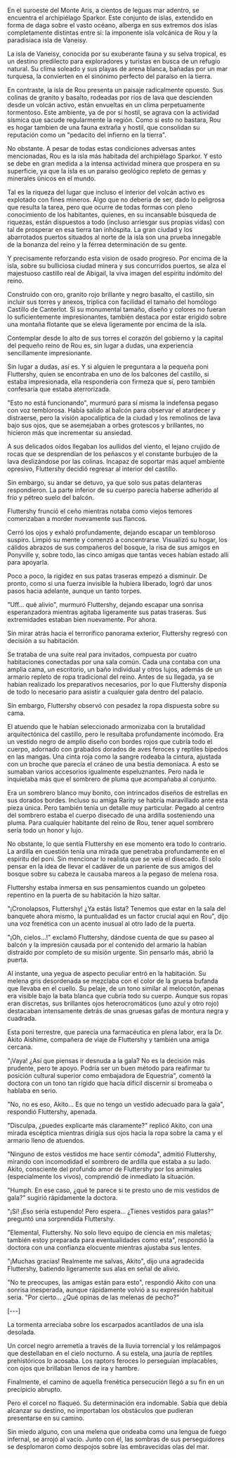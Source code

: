 En el suroeste del Monte Aris, a cientos de leguas mar adentro, se encuentra el archipiélago Sparkor. Este conjunto de islas, extendido en forma de daga sobre el vasto océano, alberga en sus extremos dos islas completamente distintas entre si: la imponente isla volcánica de Rou y la paradisíaca isla de Vaneisy.

La isla de Vaneisy, conocida por su exuberante fauna y su selva tropical, es un destino predilecto para exploradores y turistas en busca de un refugio natural. Su clima soleado y sus playas de arena blanca, bañadas por un mar turquesa, la convierten en el sinónimo perfecto del paraíso en la tierra.

En contraste, la isla de Rou presenta un paisaje radicalmente opuesto. Sus colinas de granito y basalto, rodeadas por ríos de lava que descienden desde un volcán activo, están envueltas en un clima perpetuamente tormentoso. Este ambiente, ya de por sí hostil, se agrava con la actividad sísmica que sacude regularmente la región. Como si esto no bastara, Rou es hogar tambien de una fauna extraña y hostil, que consolidan su reputación como un "pedacito del infierno en la tierra".

No obstante. A pesar de todas estas condiciones adversas antes mencionadas, Rou es la isla más habitada del archipiélago Sparkor. Y esto se debe en gran medida a la intensa actividad minera que prospera en su superficie, ya que la isla es un paraíso geológico repleto de gemas y minerales únicos en el mundo.

Tal es la riqueza del lugar que incluso el interior del volcán activo es explotado con fines mineros. Algo que no deberia de ser, dado lo peligrosa que resulta la tarea, pero que ocurre de todas formas con pleno conocimiento de los habitantes, quienes, en su incansable búsqueda de riquezas, están dispuestos a todo (incluso arriesgar sus propias vidas) con tal de prosperar en esa tierra tan inhóspita. La gran ciudad y los abarrotados puertos situados al norte de la isla son una prueba innegable de la bonanza del reino y la férrea determinación de su gente.

Y precisamente reforzando esta vision de osado progreso. Por encima de la isla, sobre su bulliciosa ciudad minera y sus concurridos puertos, se alza el majestuoso castillo real de Abigail, la viva imagen del espíritu indómito del reino.

Construido con oro, granito rojo brillante y negro basalto, el castillo, sin incluir sus torres y anexos, triplica con facilidad el tamaño del homólogo Castillo de Canterlot. Si su monumental tamaño, diseño y colores no fueran lo suficientemente impresionantes, también destaca por estar erigido sobre una montaña flotante que se eleva ligeramente por encima de la isla.

Contemplar desde lo alto de sus torres el corazón del gobierno y la capital del pequeño reino de Rou es, sin lugar a dudas, una experiencia sencillamente impresionante.

Sin lugar a dudas, así es. Y si alguien le preguntara a la pequeña poni Fluttershy, quien se encontraba en uno de los balcones del castillo, si estaba impresionada, ella respondería con firmeza que sí, pero también confesaría que estaba aterrorizada.

"Esto no está funcionando", murmuró para sí misma la indefensa pegaso con voz temblorosa. Había salido al balcón para observar el atardecer y distraerse, pero la visión apocalíptica de la ciudad y los remolinos de lava bajo sus ojos, que se asemejaban a orbes grotescos y brillantes, no hicieron más que incrementar su ansiedad.

A sus delicados oídos llegaban los aullidos del viento, el lejano crujido de rocas que se desprendían de los peñascos y el constante burbujeo de la lava deslizándose por las colinas. Incapaz de soportar más aquel ambiente opresivo, Fluttershy decidió regresar al interior del castillo.

Sin embargo, su andar se detuvo, ya que solo sus patas delanteras respondieron. La parte inferior de su cuerpo parecía haberse adherido al frío y pétreo suelo del balcón.

Fluttershy frunció el ceño mientras notaba como viejos temores comenzaban a morder nuevamente sus flancos.

Cerró los ojos y exhaló profundamente, dejando escapar un tembloroso suspiro. Limpió su mente y comenzó a concentrarse. Visualizó su hogar, los cálidos abrazos de sus compañeros del bosque, la risa de sus amigos en Ponyville y, sobre todo, las cinco amigas que tantas veces habían estado allí para apoyarla.

Poco a poco, la rigidez en sus patas traseras empezó a disminuir. De pronto, como si una fuerza invisible la hubiera liberado, logró dar unos pasos hacia adelante, aunque un tanto torpes.

"Uff... qué alivio", murmuró Fluttershy, dejando escapar una sonrisa esperanzadora mientras agitaba ligeramente sus patas traseras. Sus extremidades estaban bien nuevamente. Por ahora.

Sin mirar atrás hacia el terrorífico panorama exterior, Fluttershy regresó con decisión a su habitación.

Se trataba de una suite real para invitados, compuesta por cuatro habitaciones conectadas por una sala común. Cada una contaba con una amplia cama, un escritorio, un baño individual y otros lujos, además de un armario repleto de ropa tradicional del reino. Antes de su llegada, ya se habían realizado los preparativos necesarios, por lo que Fluttershy disponía de todo lo necesario para asistir a cualquier gala dentro del palacio.

Sin embargo, Fluttershy observó con pesadez la ropa dispuesta sobre su cama.

El atuendo que le habían seleccionado armonizaba con la brutalidad arquitectónica del castillo, pero le resultaba profundamente incómodo. Era un vestido negro de amplio diseño con bordes rojos que cubría todo el cuerpo, adornado con grabados dorados de aves feroces y reptiles bípedos en las mangas. Una cinta roja como la sangre rodeaba la cintura, ajustada con un broche que parecía el cráneo de una bestia demoníaca. A esto se sumaban varios accesorios igualmente espeluznantes. Pero nada le inquietaba más que el sombrero de pluma que acompañaba al conjunto.

Era un sombrero blanco muy bonito, con intrincados diseños de estrellas en sus dorados bordes. Incluso su amiga Rarity se habría maravillado ante esta pieza única. Pero también tenía un detalle muy particular. Pegado al centro del sombrero estaba el cuerpo disecado de una ardilla sosteniendo una pluma. Para cualquier habitante del reino de Rou, tener aquel sombrero sería todo un honor y lujo.

No obstante, lo que sentía Fluttershy en ese momento era todo lo contrario. La ardilla en cuestión tenía una mirada que penetraba profundamente en el espíritu del poni. Sin mencionar lo realista que se veía el disecado. El solo pensar en la idea de llevar el cadáver de un pariente de sus amigos del bosque sobre su cabeza le causaba mareos a la pegaso de melena rosa.

Fluttershy estaba inmersa en sus pensamientos cuando un golpeteo repentino en la puerta de su habitación la hizo saltar.

"¡Cronolapsos, Fluttershy! ¿Ya estás lista? Tenemos que estar en la sala del banquete ahora mismo, la puntualidad es un factor crucial aquí en Rou", dijo una voz frenética con un acento inusual al otro lado de la puerta.

"¡Oh, cielos...!" exclamó Fluttershy, dándose cuenta de que su paseo al balcón y la impresión causada por el contenido del armario la habían distraído por completo de su misión urgente. Sin pensarlo más, abrió la puerta.

Al instante, una yegua de aspecto peculiar entró en la habitación. Su melena gris desordenada se mezclaba con el color de la gruesa bufanda que llevaba en el cuello. Su pelaje, de un tono similar al melocotón, apenas era visible bajo la bata blanca que cubría todo su cuerpo. Aunque sus ropas eran discretas, sus brillantes ojos heterocromáticos (uno azul y otro rojo) destacaban intensamente detrás de unas gruesas gafas de montura negra y cuadrada.

Esta poni terrestre, que parecía una farmacéutica en plena labor, era la Dr. Akito Aishime, compañera de viaje de Fluttershy y también una amiga cercana.

"¡Vaya! ¿Así que piensas ir desnuda a la gala? No es la decisión más prudente, pero te apoyo. Podría ser un buen método para reafirmar tu posición cultural superior como embajadora de Equestria", comentó la doctora con un tono tan rígido que hacía difícil discernir si bromeaba o hablaba en serio.

"No, no es eso, Akito... Es que no tengo un vestido adecuado para la gala", respondió Fluttershy, apenada.

"Disculpa, ¿puedes explicarte más claramente?" replicó Akito, con una mirada escéptica mientras dirigía sus ojos hacia la ropa sobre la cama y el armario lleno de atuendos.

"Ninguno de estos vestidos me hace sentir cómoda", admitió Fluttershy, mirando con incomodidad el sombrero de ardilla que estaba a su lado. Akito, consciente del profundo amor de Fluttershy por los animales (especialmente los vivos), comprendió de inmediato la situación.

"Humph. En ese caso, ¿qué te parece si te presto uno de mis vestidos de gala?" sugirió rápidamente la doctora.

"¡Sí! ¡Eso sería estupendo! Pero espera... ¿Tienes vestidos para galas?" preguntó una sorprendida Fluttershy.

"Elemental, Fluttershy. No solo llevo equipo de ciencia en mis maletas; también estoy preparada para eventualidades como esta", respondió la doctora con una confianza elocuente mientras ajustaba sus lentes.

"¡Muchas gracias! Realmente me salvas, Akito", dijo una agradecida Fluttershy, batiendo ligeramente sus alas en señal de alivio.

"No te preocupes, las amigas están para esto", respondió Akito con una sonrisa inesperada, aunque rápidamente volvió a su expresión habitual seria. "Por cierto... ¿Qué opinas de las melenas de pecho?"

[---]

La tormenta arreciaba sobre los escarpados acantilados de una isla desolada.

Un corcel negro arremetía a través de la lluvia torrencial y los relámpagos que destellaban en el cielo nocturno. A su estela, una jauría de reptiles prehistóricos lo acosaba. Los raptors feroces lo perseguían implacables, con ojos que brillaban llenos de ira y hambre.

Finalmente, el camino de aquella frenética persecución llegó a su fin en un precipicio abrupto.

Pero el corcel no flaqueó. Su determinación era indomable. Sabía que debía alcanzar su destino, no importaban los obstáculos que pudieran presentarse en su camino.

Sin miedo alguno, con una melena que ondeaba como una lengua de fuego infernal, se arrojó al vacío. Junto con él, las sombras de sus perseguidores se desplomaron como despojos sobre las embravecidas olas del mar.